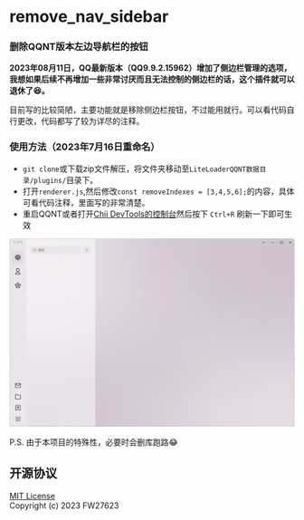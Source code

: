 # remove_nav_sidebar
### 删除QQNT版本左边导航栏的按钮

**2023年08月11日，QQ最新版本（QQ9.9.2.15962）增加了侧边栏管理的选项，我想如果后续不再增加一些非常讨厌而且无法控制的侧边栏的话，这个插件就可以退休了😆。**

目前写的比较简陋，主要功能就是移除侧边栏按钮，不过能用就行。可以看代码自行更改，代码都写了较为详尽的注释。

### 使用方法（2023年7月16日重命名）
- `git clone`或下载zip文件解压，将文件夹移动至`LiteLoaderQQNT数据目录/plugins/`目录下。
- 打开`renderer.js`,然后修改`const removeIndexes = [3,4,5,6];`的内容，具体可看代码注释，里面写的非常清楚。
- 重启QQNT或者打开[Chii DevTools的控制台](https://github.com/mo-jinran/chii-devtools)然后按下 `Ctrl+R` 刷新一下即可生效

![效果图](./res/example.png)

P.S. 由于本项目的特殊性，必要时会删库跑路😂

## 开源协议

[MIT License](./LICENSE)  
Copyright (c) 2023 FW27623
